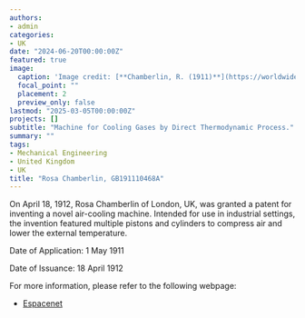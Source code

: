 ```yaml
---
authors:
- admin
categories:
- UK
date: "2024-06-20T00:00:00Z"
featured: true
image:
  caption: 'Image credit: [**Chamberlin, R. (1911)**](https://worldwide.espacenet.com/patent/search/family/032366002/publication/GB191110468A?q=pn%3DGB191110468A)'
  focal_point: ""
  placement: 2
  preview_only: false
lastmod: "2025-03-05T00:00:00Z"
projects: []
subtitle: "Machine for Cooling Gases by Direct Thermodynamic Process."
summary: ""
tags:
- Mechanical Engineering
- United Kingdom
- UK
title: "Rosa Chamberlin, GB191110468A"
---
```

On April 18, 1912, Rosa Chamberlin of London, UK, was granted a patent for inventing a novel air-cooling machine. Intended for use in industrial settings, the invention featured multiple pistons and cylinders to compress air and lower the external temperature.

Date of Application: 1 May 1911

Date of Issuance: 18 April 1912

For more information, please refer to the following webpage: 

- [Espacenet](https://worldwide.espacenet.com/patent/search/family/032366002/publication/GB191110468A?q=pn%3DGB191110468A)
